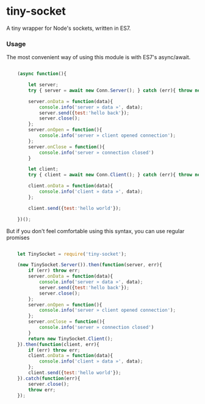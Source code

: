 # tiny-socket

A tiny wrapper for Node's sockets, written in ES7.

### Usage

The most convenient way of using this module is with ES7's async/await.

```JavaScript

	(async function(){

		let server;
		try { server = await new Conn.Server(); } catch (err){ throw new Error(err); }

		server.onData = function(data){
			console.info('server » data »', data);
			server.send({test:'hello back'});
			server.close();
		};
		server.onOpen = function(){
			console.info('server » client opened connection');
		};
		server.onClose = function(){
			console.info('server » connection closed')
		}

		let client;
		try { client = await new Conn.Client(); } catch (err){ throw new Error(err); }

		client.onData = function(data){
			console.info('client » data »', data);
		};

		client.send({test:'hello world'});

	})();

```

But if you don't feel comfortable using this syntax, you can use regular promises

```JavaScript

	let TinySocket = require('tiny-socket');

	(new TinySocket.Server()).then(function(server, err){
		if (err) throw err;
		server.onData = function(data){
			console.info('server » data »', data);
			server.send({test:'hello back'});
			server.close();
		};
		server.onOpen = function(){
			console.info('server » client opened connection');
		};
		server.onClose = function(){
			console.info('server » connection closed')
		}
		return new TinySocket.Client();
	}).then(function(client, err){
		if (err) throw err;
		client.onData = function(data){
			console.info('client » data »', data);
		};
		client.send({test:'hello world'});
	}).catch(function(err){
		server.close();
		throw err;
	});

```